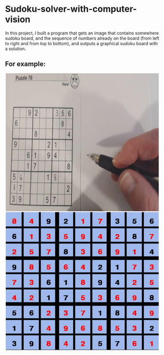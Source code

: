 # Sudoku-solver-with-computer-vision

In this project, I built a program that gets an image that contains somewhere sudoku board,
and the sequence of numbers already on the board (from left to right and from top to bottom),
and outputs a graphical sudoku board with a solution. 

## For example:

<p align="center">
  <img src="Data/sudoku_img_5.jpg" width="500" height = "450" />
  <img src="Results/result_5.png" width="500" height = "450" /> 
</p>

